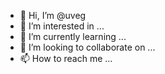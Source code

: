 - 👋 Hi, I’m @uveg
- 👀 I’m interested in ...
- 🌱 I’m currently learning ...
- 💞️ I’m looking to collaborate on ...
- 📫 How to reach me ...

<!---
uveg/uveg is a ✨ special ✨ repository because its `README.md` (this file) appears on your GitHub profile.
You can click the Preview link to take a look at your changes.
--->
